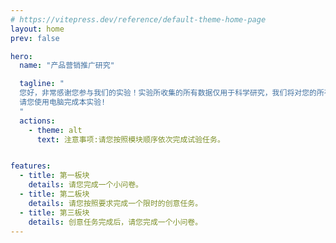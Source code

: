 ```yaml
---
# https://vitepress.dev/reference/default-theme-home-page
layout: home
prev: false

hero:
  name: "产品营销推广研究"

  tagline: "
  您好，非常感谢您参与我们的实验！实验所收集的所有数据仅用于科学研究，我们将对您的所有信息进行严格保密，不会用作任何商业用途。\n\n
  请您使用电脑完成本实验!
  "
  actions:
    - theme: alt
      text: 注意事项:请您按照模块顺序依次完成试验任务。


features:
  - title: 第一板块
    details: 请您完成一个小问卷。
  - title: 第二板块
    details: 请您按照要求完成一个限时的创意任务。
  - title: 第三板块
    details: 创意任务完成后，请您完成一个小问卷。  
---
```


<NavButton 
  buttonText="立即开始"
  align="center"
  to="/first_B"
/>